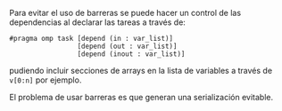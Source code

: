 Para evitar el uso de barreras se puede hacer un control de las dependencias al declarar las tareas a través de:

```
#pragma omp task [depend (in : var_list)]
				 [depend (out : var_list)]
				 [depend (inout : var_list)]
```

pudiendo incluir secciones de arrays en la lista de variables a través de `v[0:n]` por ejemplo.

El problema de usar barreras es que generan una serialización evitable.
